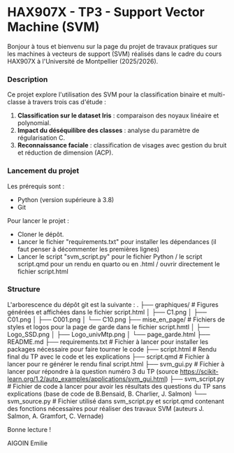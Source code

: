 # HAX907X - TP3 - Support Vector Machine (SVM)

Bonjour à tous et bienvenu sur la page du projet de travaux pratiques sur les machines à vecteurs de support (SVM) réalisés dans le cadre du cours HAX907X à l'Université de Montpellier (2025/2026).

### Description

Ce projet explore l'utilisation des SVM pour la classification binaire et multi-classe à travers trois cas d'étude :
1. **Classification sur le dataset Iris** : comparaison des noyaux linéaire et polynomial.
2. **Impact du déséquilibre des classes** : analyse du paramètre de régularisation C.
3. **Reconnaissance faciale** : classification de visages avec gestion du bruit et réduction de dimension (ACP).

### Lancement du projet

Les prérequis sont :
- Python (version supérieure à 3.8)
- Git

Pour lancer le projet :
- Cloner le dépôt.
- Lancer le fichier "requirements.txt" pour installer les dépendances (il faut penser à décommenter les premières lignes)
- Lancer le script "svm_script.py" pour le fichier Python / le script script.qmd pour un rendu en quarto ou en .html / ouvrir directement le fichier script.html

### Structure

L'arborescence du dépôt git est la suivante :
.
├── graphiques/             # Figures générées et affichées dans le fichier script.html
│   ├── C1.png
│   ├── C01.png
│   ├── C001.png
│   └── C10.png
├── mise_en_page/             # Fichiers de styles et logos pour la page de garde dans le fichier script.hmtl
│   ├── Logo_SSD.png
│   ├── Logo_univMtp.png
│   └── page_garde.html
├── README.md
├── requirements.txt        # Fichier à lancer pour installer les packages nécessaire pour faire tourner le code
├── script.html             # Rendu final du TP avec le code et les explications
├── script.qmd              # Fichier à lancer pour re générer le rendu final script.html
├── svm_gui.py           # Fichier à lancer pour répondre à la question numéro 3 du TP (source https://scikit-learn.org/1.2/auto_examples/applications/svm_gui.html)
├── svm_script.py              # Fichier de code à lancer pour avoir les résultats des questions du TP sans explications (base de code de B.Bensaid, B. Charlier, J. Salmon)
└── svm_source.py        # Fichier utilisé dans svm_script.py et script.qmd contenant des fonctions nécessaires pour réaliser des travaux SVM (auteurs J. Salmon, A. Gramfort, C. Vernade)           

Bonne lecture !

AIGOIN Emilie

